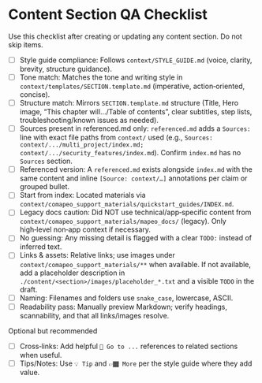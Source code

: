 # Content Section QA Checklist

Use this checklist after creating or updating any content section. Do not skip items.

- [ ] Style guide compliance: Follows `context/STYLE_GUIDE.md` (voice, clarity, brevity, structure guidance).
- [ ] Tone match: Matches the tone and writing style in `context/templates/SECTION.template.md` (imperative, action‑oriented, concise).
- [ ] Structure match: Mirrors `SECTION.template.md` structure (Title, Hero image, “This chapter will…/Table of contents”, clear subtitles, step lists, troubleshooting/known issues as needed).
- [ ] Sources present in referenced.md only: `referenced.md` adds a `Sources:` line with exact file paths from `context/` used (e.g., `Sources: context/.../multi_project/index.md; context/.../security_features/index.md`). Confirm `index.md` has no `Sources` section.
- [ ] Referenced version: A `referenced.md` exists alongside `index.md` with the same content and inline `[Source: context/…]` annotations per claim or grouped bullet.
- [ ] Start from index: Located materials via `context/comapeo_support_materials/quickstart_guides/INDEX.md`.
- [ ] Legacy docs caution: Did NOT use technical/app‑specific content from `context/comapeo_support_materials/mapeo_docs/` (legacy). Only high‑level non‑app context if necessary.
- [ ] No guessing: Any missing detail is flagged with a clear `TODO:` instead of inferred text.
- [ ] Links & assets: Relative links; use images under `context/comapeo_support_materials/**` when available. If not available, add a placeholder description in `./content/<section>/images/placeholder_*.txt` and a visible `TODO` in the draft.
- [ ] Naming: Filenames and folders use `snake_case`, lowercase, ASCII.
- [ ] Readability pass: Manually preview Markdown; verify headings, scannability, and that all links/images resolve.

Optional but recommended

- [ ] Cross‑links: Add helpful `🔗 Go to ...` references to related sections when useful.
- [ ] Tips/Notes: Use `💡 Tip` and `👉🏾 More` per the style guide where they add value.

